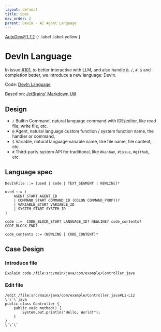 ```yaml
---
layout: default
title: Spec
nav_order: 2
parent: DevIn - AI Agent Language
---
```


AutoDev@1.7.2
{: .label .label-yellow }

# DevIn Language 

In issue [#101](https://github.com/unit-mesh/auto-dev/issues/101), to better interactive with LLM, and also 
handle `@`, `/`, `#`, `$` and `!` completion better, we introduce a new language: DevIn.

Code: [DevIn Language](https://github.com/unit-mesh/auto-dev/tree/master/exts/devin-lang)

Based on: [JetBrains' Markdown Util](https://github.com/JetBrains/intellij-community/tree/master/platform/markdown-utils)

## Design

- `/` Builtin Command, natural language command with IDE/editor, like read file, write file, etc.
- `@` Agent, natural language custom function / system function name, the handler or command, 
- `$` Variable, natural language variable name, like file name, file content, etc.
- `#` Third-party system API for traditional, like `#kanban`, `#issue`, `#github`, etc. 

## Language spec

```bnf
DevInFile ::= (used | code | TEXT_SEGMENT | NEWLINE)*

used ::= (
    AGENT_START AGENT_ID
    | COMMAND_START COMMAND_ID (COLON COMMAND_PROP?)?
    | VARIABLE_START VARIABLE_ID
    | SYSTEM_START SYSTEM_ID
)

code ::=  CODE_BLOCK_START LANGUAGE_ID? NEWLINE? code_contents? CODE_BLOCK_END?

code_contents ::= (NEWLINE | CODE_CONTENT)*
```

## Case Design

### Introduce file

```devin
Explain code /file:src/main/java/com/example/Controller.java
```

### Edit file

```devin
/edit /file:src/main/java/com/example/Controller.java#L1-L12
\`\`\`java
public class Controller {
    public void method() {
        System.out.println("Hello, World!");
    }
}
\`\`\`
```

